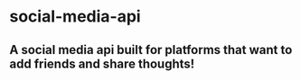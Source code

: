 # social-media-api

## A social media api built for platforms that want to add friends and share thoughts!

